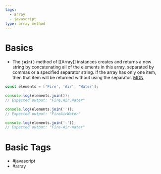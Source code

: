 ```yaml
---
tags:
  - array
  - javascript
type: array method
---
```

# Basics
- The **`join()`** method of [[Array]] instances creates and returns a new string by concatenating all of the elements in this array, separated by commas or a specified separator string. If the array has only one item, then that item will be returned without using the separator. [MDN](https://developer.mozilla.org/en-US/docs/Web/JavaScript/Reference/Global_Objects/Array/join)
```javascript
const elements = ['Fire', 'Air', 'Water'];

console.log(elements.join());
// Expected output: "Fire,Air,Water"

console.log(elements.join(''));
// Expected output: "FireAirWater"

console.log(elements.join('-'));
// Expected output: "Fire-Air-Water"

```
# Basic Tags
- #javascript 
- #array 